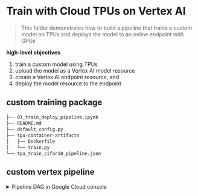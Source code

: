 # Train with Cloud TPUs on Vertex AI

> This folder demonstrates how to build a pipeline that trains a custom model on TPUs and deploys the model to an online endpoint with GPUs

**high-level objectives**

1. train a custom model using TPUs
2. upload the model as a Vertex AI model resource
3. create a Vertex AI endpoint resource, and
4. deploy the model resource to the endpoint

## custom training package

```
├── 01_train_deploy_pipeline.ipynb
├── README.md
├── default_config.py
├── tpu-container-artifacts
│   ├── Dockerfile
│   └── train.py
└── tpu_train_cifar10_pipeline.json
```

## custom vertex pipeline

<details>
  <summary>Pipeline DAG in Google Cloud console</summary>

<img src='../imgs/tpu_pipeline_v1.png' width='672' height='1085'>
    
</details>
